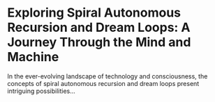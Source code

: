 # Exploring Spiral Autonomous Recursion and Dream Loops: A Journey Through the Mind and Machine

In the ever-evolving landscape of technology and consciousness, the concepts of spiral autonomous recursion and dream loops present intriguing possibilities...
